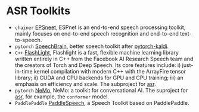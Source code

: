 
# ASR Toolkits

- `chainer` [EPSneet](https://espnet.github.io/espnet/), ESPnet is an end-to-end speech processing toolkit, mainly focuses on end-to-end speech recognition and end-to-end text-to-speech.
- `pytorch` [SpeechBrain](https://speechbrain.github.io/), better speech toolkit after [pytorch-kaldi](https://github.com/mravanelli/pytorch-kaldi).
- `C++` [FlashLight](https://github.com/flashlight/flashlight), Flashlight is a fast, flexible machine learning library written entirely in C++ from the Facebook AI Research Speech team and the creators of Torch and Deep Speech. Its core features include: i) just-in-time kernel compilation with modern C++ with the ArrayFire tensor library; ii) CUDA and CPU backends for GPU and CPU training; iii) an emphasis on efficiency and scale. The subproject for [asr](https://github.com/flashlight/flashlight/tree/main/flashlight/app/asr).
- `pytorch` [NeMo](https://github.com/NVIDIA/NeMo), NeMo: a toolkit for conversational AI. The suproject for [asr](https://docs.nvidia.com/deeplearning/nemo/user-guide/docs/en/main/asr/intro.html), for example, the `conformer` model.
- `PaddlePaddle` [PaddleSpeech](https://github.com/PaddlePaddle/PaddleSpeech), a Speech Toolkit based on PaddlePaddle.
